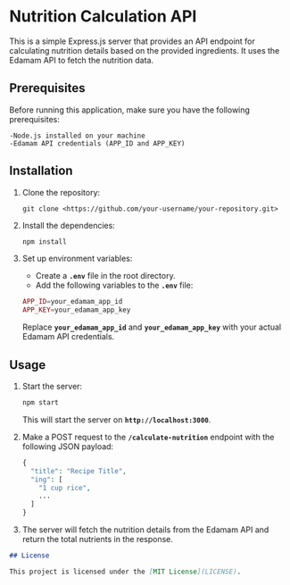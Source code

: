 # Nutrition Calculation API

This is a simple Express.js server that provides an API endpoint for calculating nutrition details based on the provided ingredients. It uses the Edamam API to fetch the nutrition data.

## Prerequisites

Before running this application, make sure you have the following prerequisites:

    -Node.js installed on your machine
    -Edamam API credentials (APP_ID and APP_KEY)

## Installation

1. Clone the repository:
    
    ```
    git clone <https://github.com/your-username/your-repository.git>
    ```
    
2. Install the dependencies:
    
    ```php
    npm install
    ```
    
3. Set up environment variables:
    - Create a **`.env`** file in the root directory.
    - Add the following variables to the **`.env`** file:
    
    ```php
    APP_ID=your_edamam_app_id
    APP_KEY=your_edamam_app_key
    ```
    
    Replace **`your_edamam_app_id`** and **`your_edamam_app_key`** with your actual Edamam API credentials.
    

## **Usage**

1. Start the server:
    
    ```php
    npm start
    ```
    
    This will start the server on **`http://localhost:3000`**.
    
2. Make a POST request to the **`/calculate-nutrition`** endpoint with the following JSON payload:
    
    ```php
    {
      "title": "Recipe Title",
      "ing": [
        "1 cup rice",
        ...
      ]
    }
    ```
    
3. The server will fetch the nutrition details from the Edamam API and return the total nutrients in the response.

```markdown
## License

This project is licensed under the [MIT License](LICENSE).
```
